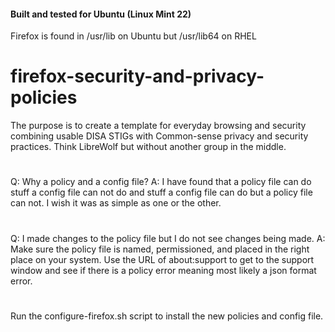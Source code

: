 #### Built and tested for Ubuntu (Linux Mint 22) #####
Firefox is found in /usr/lib on Ubuntu but /usr/lib64 on RHEL

# firefox-security-and-privacy-policies
The purpose is to create a template for everyday browsing and security combining usable DISA STIGs with Common-sense privacy and security practices. Think LibreWolf but without another group in the middle.
#
Q: Why a policy and a config file? 
A: I have found that a policy file can do stuff a config file can not do 
  and stuff a config file can do but a policy file can not. I wish it was as simple as one or the other.
#
Q: I made changes to the policy file but I do not see changes being made.
A: Make sure the policy file is named, permissioned, and placed in the right place on your system. 
   Use the URL of about:support to get to the support window and see if there is a policy error 
   meaning most likely a json format error.
#
Run the configure-firefox.sh script to install the new policies and config file.
